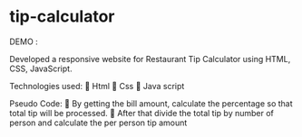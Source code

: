 # tip-calculator
DEMO :

Developed a responsive website for Restaurant Tip Calculator
using HTML, CSS, JavaScript.

Technologies used:
 Html
 Css
 Java script

Pseudo Code: 
 By getting the bill amount, calculate the percentage so that total tip will be processed.
 After that divide the total tip by number of person and calculate the per person tip amount
